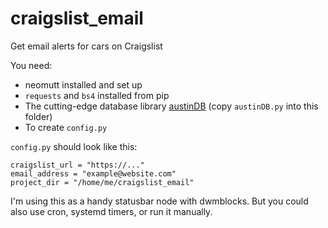 # craigslist_email
Get email alerts for cars on Craigslist

You need:
* neomutt installed and set up
* `requests` and `bs4` installed from pip
* The cutting-edge database library [austinDB](https://github.com/austinkilduff/austinDB) (copy `austinDB.py` into this folder)
* To create `config.py`

`config.py` should look like this:

    craigslist_url = "https://..."
    email_address = "example@website.com"
    project_dir = "/home/me/craigslist_email"
    
I'm using this as a handy statusbar node with dwmblocks. But you could also use cron, systemd timers, or run it manually.
